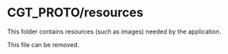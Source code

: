 # CGT_PROTO/resources

This folder contains resources (such as images) needed by the application. 

This file can be removed.
